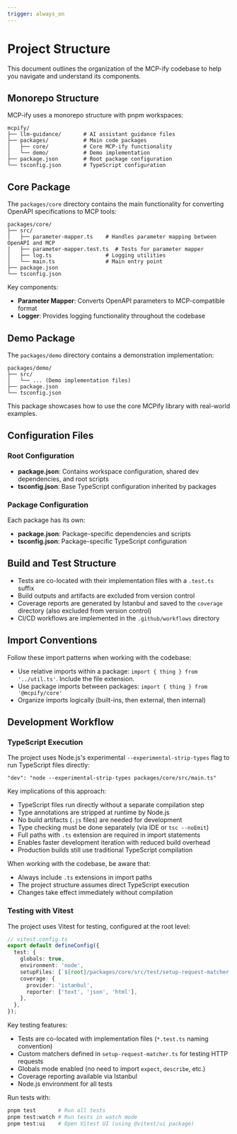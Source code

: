 ```yaml
---
trigger: always_on
---
```


# Project Structure

This document outlines the organization of the MCP-ify codebase to help you navigate and understand its components.

## Monorepo Structure

MCP-ify uses a monorepo structure with pnpm workspaces:

```
mcpify/
├── llm-guidance/       # AI assistant guidance files
├── packages/           # Main code packages
│   ├── core/           # Core MCP-ify functionality
│   └── demo/           # Demo implementation
├── package.json        # Root package configuration
└── tsconfig.json       # TypeScript configuration
```

## Core Package

The `packages/core` directory contains the main functionality for converting OpenAPI specifications to MCP tools:

```
packages/core/
├── src/
│   ├── parameter-mapper.ts    # Handles parameter mapping between OpenAPI and MCP
│   ├── parameter-mapper.test.ts  # Tests for parameter mapper
│   ├── log.ts                 # Logging utilities
│   └── main.ts                # Main entry point
├── package.json
└── tsconfig.json
```

Key components:

- **Parameter Mapper**: Converts OpenAPI parameters to MCP-compatible format
- **Logger**: Provides logging functionality throughout the codebase

## Demo Package

The `packages/demo` directory contains a demonstration implementation:

```
packages/demo/
├── src/
│   └── ... (Demo implementation files)
├── package.json
└── tsconfig.json
```

This package showcases how to use the core MCPify library with real-world examples.

## Configuration Files

### Root Configuration

- **package.json**: Contains workspace configuration, shared dev dependencies, and root scripts
- **tsconfig.json**: Base TypeScript configuration inherited by packages

### Package Configuration

Each package has its own:

- **package.json**: Package-specific dependencies and scripts
- **tsconfig.json**: Package-specific TypeScript configuration

## Build and Test Structure

- Tests are co-located with their implementation files with a `.test.ts` suffix
- Build outputs and artifacts are excluded from version control
- Coverage reports are generated by Istanbul and saved to the `coverage` directory (also excluded from version control)
- CI/CD workflows are implemented in the `.github/workflows` directory

## Import Conventions

Follow these import patterns when working with the codebase:

- Use relative imports within a package: `import { thing } from '../util.ts'`. Include the file extension.
- Use package imports between packages: `import { thing } from '@mcpify/core'`
- Organize imports logically (built-ins, then external, then internal)

## Development Workflow

### TypeScript Execution

The project uses Node.js's experimental `--experimental-strip-types` flag to run TypeScript files directly:

```
"dev": "node --experimental-strip-types packages/core/src/main.ts"
```

Key implications of this approach:

- TypeScript files run directly without a separate compilation step
- Type annotations are stripped at runtime by Node.js
- No build artifacts (`.js` files) are needed for development
- Type checking must be done separately (via IDE or `tsc --noEmit`)
- Full paths with `.ts` extension are required in import statements
- Enables faster development iteration with reduced build overhead
- Production builds still use traditional TypeScript compilation

When working with the codebase, be aware that:

- Always include `.ts` extensions in import paths
- The project structure assumes direct TypeScript execution
- Changes take effect immediately without compilation

### Testing with Vitest

The project uses Vitest for testing, configured at the root level:

```typescript
// vitest.config.ts
export default defineConfig({
  test: {
    globals: true,
    environment: 'node',
    setupFiles: [`${root}/packages/core/src/test/setup-request-matcher.ts`],
    coverage: {
      provider: 'istanbul',
      reporter: ['text', 'json', 'html'],
    },
  },
});
```

Key testing features:

- Tests are co-located with implementation files (`*.test.ts` naming convention)
- Custom matchers defined in `setup-request-matcher.ts` for testing HTTP requests
- Globals mode enabled (no need to import `expect`, `describe`, etc.)
- Coverage reporting available via Istanbul
- Node.js environment for all tests

Run tests with:

```bash
pnpm test       # Run all tests
pnpm test:watch # Run tests in watch mode
pnpm test:ui    # Open Vitest UI (using @vitest/ui package)
```

